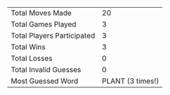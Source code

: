 |              |                |
| ---------------- | ----------------------------- |
| Total Moves Made | 20 |
| Total Games Played | 3 |
| Total Players Participated | 3 |
| Total Wins | 3 |
| Total Losses | 0 |
| Total Invalid Guesses | 0 |
| Most Guessed Word | PLANT (3 times!) |
